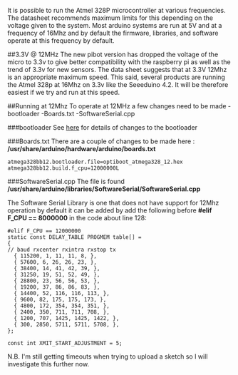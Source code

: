 It is possible to run the Atmel 328P microcontroller at various frequencies.  The datasheet recommends maximum limits for this depending on the voltage given to the system. Most arduino systems are run at 5V and at a frequency of 16Mhz and by default the firmware, libraries, and software operate at this frequency by default.

##3.3V @ 12MHz
The new pibot version has dropped the voltage of the micro to 3.3v to give better compatibility with the raspberry pi as well as the trend of 3.3v for new sensors.  The data sheet suggests that at 3.3V 12Mhz is an appropriate maximum speed.  This said, several products are running the Atmel 328p at 16Mhz on 3.3v like the Seeeduino 4.2.  It will be therefore easiest if we try and run at this speed.


##Running at 12Mhz 
To operate at 12MHz a few changes need to be made
-bootloader
-Boards.txt
-SoftwareSerial.cpp

###bootloader
See [here](http://ceptimus.co.uk/?p=102) for details of changes to the bootloader

###Boards.txt
There are a couple of changes to be made here : **/usr/share/arduino/hardware/arduino/boards.txt**


```
atmega328bb12.bootloader.file=optiboot_atmega328_12.hex
atmega328bb12.build.f_cpu=12000000L
```

###SoftwareSerial.cpp
The file is found **/usr/share/arduino/libraries/SoftwareSerial/SoftwareSerial.cpp**

The Software Serial Library is one that does not have support for 12Mhz operation by default it can be added by add the following before **#elif F_CPU == 8000000** in the code about line 128:

```
#elif F_CPU == 12000000
static const DELAY_TABLE PROGMEM table[] =
{
// baud rxcenter rxintra rxstop tx
  { 115200, 1, 11, 11, 8, },
  { 57600, 6, 26, 26, 23, },
  { 38400, 14, 41, 42, 39, },
  { 31250, 19, 51, 52, 49, },
  { 28800, 23, 56, 56, 53, },
  { 19200, 37, 86, 86, 83, },
  { 14400, 52, 116, 116, 113, },
  { 9600, 82, 175, 175, 173, },
  { 4800, 172, 354, 354, 351, },
  { 2400, 350, 711, 711, 708, },
  { 1200, 707, 1425, 1425, 1422, },
  { 300, 2850, 5711, 5711, 5708, },
};
 
const int XMIT_START_ADJUSTMENT = 5;
```

N.B. I'm still getting timeouts when trying to upload a sketch so I will investigate this further now.

